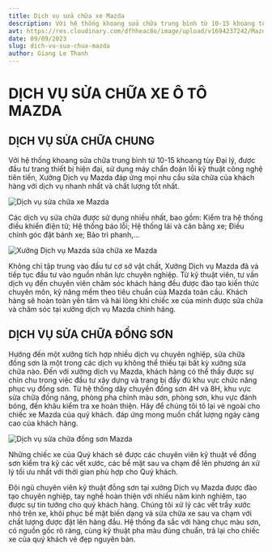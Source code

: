 ```yaml
---
title: Dịch vụ sửa chữa xe Mazda
description: Với hệ thống khoang sửa chữa trung bình từ 10-15 khoang tùy Đại lý, được đầu tư trang thiết bị hiện đại, sử dụng máy chẩn đoán lỗi kỹ thuật công nghệ tiên tiến, Xưởng Dịch vụ Mazda đáp ứng mọi nhu cầu sửa chữa của khách hàng với dịch vụ nhanh nhất và chất lượng tốt nhất.
avt: https://res.cloudinary.com/dfhheac8o/image/upload/v1694237242/Mazda/Mazda%20News/dich-vu-sua-chua-mazda_lzd7sa.jpg
date: 09/09/2023
slug: dich-vu-sua-chua-mazda
author: Giang Le Thanh
---
```


# DỊCH VỤ SỬA CHỮA XE Ô TÔ MAZDA

## DỊCH VỤ SỬA CHỮA CHUNG

Với hệ thống khoang sửa chữa trung bình từ 10-15 khoang tùy Đại lý, được đầu tư trang thiết bị hiện đại, sử dụng máy chẩn đoán lỗi kỹ thuật công nghệ tiên tiến, Xưởng Dịch vụ Mazda đáp ứng mọi nhu cầu sửa chữa của khách hàng với dịch vụ nhanh nhất và chất lượng tốt nhất.

<div class="post-img-wrapper" style={{aspectRatio: 1.5113}}>
<Image src="https://res.cloudinary.com/dfhheac8o/image/upload/v1694237234/Mazda/Mazda%20News/dich-vu-sua-chua-xe-o-to-mazda_wriovx.jpg" alt="Dịch vụ sửa chữa xe Mazda" fill={true} />
</div>

Các dịch vụ sửa chữa được sử dụng nhiều nhất, bao gồm: Kiểm tra hệ thống điều khiển điện tử; Hệ thống báo lỗi; Hệ thống lái và cân bằng xe; Điều chỉnh góc đặt bánh xe; Bảo trì phanh,...

<div class="post-img-wrapper" style={{aspectRatio: 1.5113}}>
<Image src="https://res.cloudinary.com/dfhheac8o/image/upload/v1694237242/Mazda/Mazda%20News/dich-vu-sua-chua-mazda_lzd7sa.jpg" alt="Xưởng Dịch vụ Mazda sửa chữa xe Mazda" fill={true} />
</div>

Không chỉ tập trung vào đầu tư cơ sở vật chất, Xưởng Dịch vụ Mazda đã và tiếp tục đầu tư vào nguồn nhân lực chuyên nghiệp. Từ kỹ thuật viên, tư vấn dịch vụ đến chuyên viên chăm sóc khách hàng đều được đào tạo kiến thức chuyên môn, kỹ năng mềm theo tiêu chuẩn của Mazda toàn cầu. Khách hàng sẽ hoàn toàn yên tâm và hài lòng khi chiếc xe của mình được sửa chữa và chăm sóc tại xưởng dịch vụ Mazda chính hãng.

## DỊCH VỤ SỬA CHỮA ĐỒNG SƠN

Hướng đến một xưởng tích hợp nhiều dịch vụ chuyên nghiệp, sửa chữa đồng sơn là một trong các dịch vụ không thể thiếu tại bất kỳ xưởng sửa chữa nào. Đến với xưởng dịch vụ Mazda, khách hàng có thể thấy được sự chỉn chu trong việc đầu tư xây dựng và trang bị đầy đủ khu vực chức năng phục vụ đồng sơn. Từ hệ thống dây chuyền đồng sơn 4H và 8H, khu vực sửa chữa đồng năng, phòng pha chỉnh màu sơn, phòng sơn, khu vực đánh bóng, đến khâu kiểm tra xe hoàn thiện. Hãy để chúng tôi tô lại vẻ ngoài cho chiếc xe Mazda của quý khách. đáp ứng mong muốn chất lượng ngày càng cao của khách hàng.

<div class="post-img-wrapper" style={{aspectRatio: 0.8}}>
<Image src="https://res.cloudinary.com/dfhheac8o/image/upload/v1694237233/Mazda/Mazda%20News/dich-vu-dong-son-xe-o-to-mazda-son-xe_o8btpz.jpg" alt="Dịch vụ sửa chữa đồng sơn Mazda" fill={true} />
</div>

Những chiếc xe của Quý khách sẽ được các chuyên viên kỹ thuật về đồng sơn kiểm tra kỹ các vết xước, các bề mặt sau va chạm để lên phương án xử lý tối ưu nhất với thời gian phù hợp cho Quý khách.

Đội ngũ chuyên viên kỹ thuật đồng sơn tại xưởng Dịch vụ Mazda được đào tạo chuyên nghiệp, tay nghề hoàn thiện với nhiều năm kinh nghiệm, tạo được sự tin tưởng cho quý khách hàng. Chúng tôi xử lý các vết trầy xước nhỏ trên xe, khôi phục bề mặt biến dạng và sửa chữa xe sau va chạm với chất lượng được đặt lên hàng đầu. Hệ thống đa sắc với hàng chục màu sơn, có nguồn gốc rõ ràng, cùng kỹ thuật pha màu đúng chuẩn, trả lại cho chiếc xe của quý khách vẻ đẹp nguyên bản.
